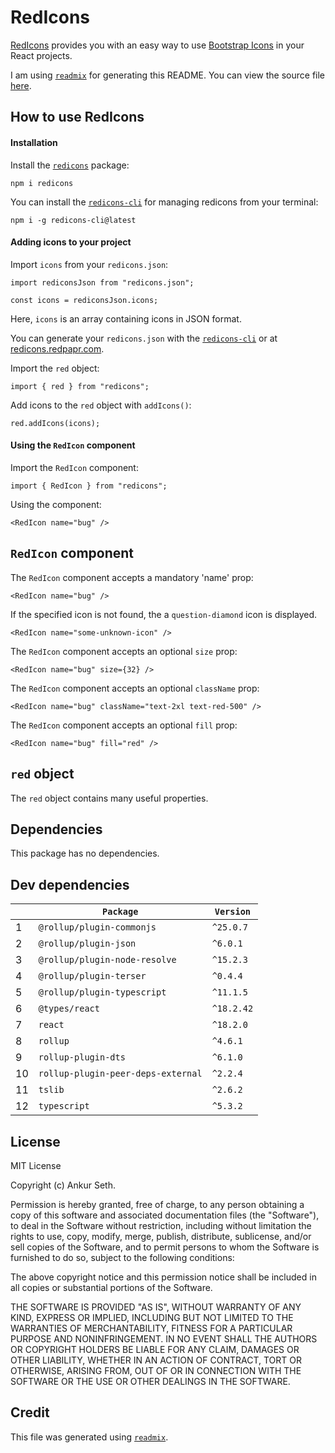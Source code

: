 
# RedIcons
[RedIcons](https://redicons.redpapr.com/) provides you with an easy way to use
[Bootstrap Icons](https://icons.getbootstrap.com/) in your React projects.

I am using [`readmix`](https://github.com/iaseth/readmix) for generating this README.
You can view the source file [here](https://github.com/iaseth/redicons/blob/master/README.md.rx).


## How to use RedIcons

#### Installation
Install the [`redicons`](https://www.npmjs.com/package/redicons) package:
```
npm i redicons
```
You can install the [`redicons-cli`](https://www.npmjs.com/package/redicons-cli) for managing redicons from your terminal:
```
npm i -g redicons-cli@latest
```

#### Adding icons to your project
Import `icons` from your `redicons.json`:
```
import rediconsJson from "redicons.json";
```
```
const icons = rediconsJson.icons;
```

Here, `icons` is an array containing icons in JSON format.

You can generate your `redicons.json` with the [`redicons-cli`](https://www.npmjs.com/package/redicons-cli)
or at [redicons.redpapr.com](https://redicons.redpapr.com/).

Import the `red` object:
```
import { red } from "redicons";
```

Add icons to the `red` object with `addIcons()`:
```
red.addIcons(icons);
```

#### Using the `RedIcon` component
Import the `RedIcon` component:
```
import { RedIcon } from "redicons";
```
Using the component:
```
<RedIcon name="bug" />
```


## `RedIcon` component
The `RedIcon` component accepts a mandatory 'name' prop:
```
<RedIcon name="bug" />
```

If the specified icon is not found, the a `question-diamond` icon is displayed.
```
<RedIcon name="some-unknown-icon" />
```

The `RedIcon` component accepts an optional `size` prop:
```
<RedIcon name="bug" size={32} />
```

The `RedIcon` component accepts an optional `className` prop:
```
<RedIcon name="bug" className="text-2xl text-red-500" />
```

The `RedIcon` component accepts an optional `fill` prop:
```
<RedIcon name="bug" fill="red" />
```


## `red` object
The `red` object contains many useful properties.


## Dependencies
This package has no dependencies.


## Dev dependencies
|     | `Package`                          | `Version`   |
| --- | ---------------------------------- | ----------- |
| 1   | `@rollup/plugin-commonjs`          | `^25.0.7`   |
| 2   | `@rollup/plugin-json`              | `^6.0.1`    |
| 3   | `@rollup/plugin-node-resolve`      | `^15.2.3`   |
| 4   | `@rollup/plugin-terser`            | `^0.4.4`    |
| 5   | `@rollup/plugin-typescript`        | `^11.1.5`   |
| 6   | `@types/react`                     | `^18.2.42`  |
| 7   | `react`                            | `^18.2.0`   |
| 8   | `rollup`                           | `^4.6.1`    |
| 9   | `rollup-plugin-dts`                | `^6.1.0`    |
| 10  | `rollup-plugin-peer-deps-external` | `^2.2.4`    |
| 11  | `tslib`                            | `^2.6.2`    |
| 12  | `typescript`                       | `^5.3.2`    |



## License
MIT License

Copyright (c) Ankur Seth.

Permission is hereby granted, free of charge, to any person obtaining a copy
of this software and associated documentation files (the "Software"), to deal
in the Software without restriction, including without limitation the rights
to use, copy, modify, merge, publish, distribute, sublicense, and/or sell
copies of the Software, and to permit persons to whom the Software is
furnished to do so, subject to the following conditions:

The above copyright notice and this permission notice shall be included in all
copies or substantial portions of the Software.

THE SOFTWARE IS PROVIDED "AS IS", WITHOUT WARRANTY OF ANY KIND, EXPRESS OR
IMPLIED, INCLUDING BUT NOT LIMITED TO THE WARRANTIES OF MERCHANTABILITY,
FITNESS FOR A PARTICULAR PURPOSE AND NONINFRINGEMENT. IN NO EVENT SHALL THE
AUTHORS OR COPYRIGHT HOLDERS BE LIABLE FOR ANY CLAIM, DAMAGES OR OTHER
LIABILITY, WHETHER IN AN ACTION OF CONTRACT, TORT OR OTHERWISE, ARISING FROM,
OUT OF OR IN CONNECTION WITH THE SOFTWARE OR THE USE OR OTHER DEALINGS IN THE
SOFTWARE.


## Credit

This file was generated using [`readmix`](https://github.com/iaseth/readmix).

